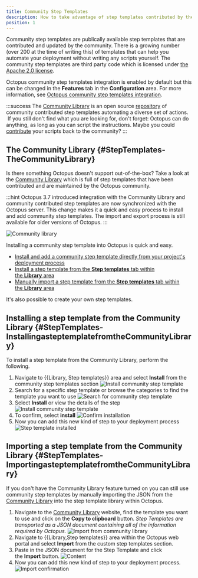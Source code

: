 ```yaml
---
title: Community Step Templates
description: How to take advantage of step templates contributed by the Octopus community
position: 1
---
```


Community step templates are publically available step templates that are contributed and updated by the community. There is a growing number (over 200 at the time of writing this) of templates that can help you automate your deployment without writing any scripts yourself. The community step templates are third party code which is licensed under [the Apache 2.0 license](https://github.com/OctopusDeploy/Library/blob/master/LICENSE.txt).

Octopus community step templates integration is enabled by default but this can be changed in the **Features** tab in the **Configuration** area. For more information, see [Octopus community step templates integration](/docs/administration/octopus-community-step-templates-integration.md).

:::success
The [Community Library](http://library.octopus.com/) is an open source [repository](https://github.com/octopusdeploy/library/) of community contributed step templates automating a diverse set of actions.  If you still don't find what you are looking for, don't forget: Octopus can do anything, as long as you can script the instructions. Maybe you could [contribute](https://github.com/OctopusDeploy/Library/blob/master/.github/CONTRIBUTING.md) your scripts back to the community?
:::

## The Community Library {#StepTemplates-TheCommunityLibrary}

Is there something Octopus doesn't support out-of-the-box? Take a look at the [Community Library](https://library.octopus.com/) which is full of step templates that have been contributed and are maintained by the Octopus community.

:::hint
Octopus 3.7 introduced integration with the Community Library and community contributed step templates are now synchronized with the Octopus server. This change makes it a quick and easy process to install and add community step templates. The import and export process is still available for older versions of Octopus.
:::

![Community library](step-templates-community-library.png "width=500")

Installing a community step template into Octopus is quick and easy.

- [Install and add a community step template directly from your project's deployment process](/docs/deployment-process/steps/index.md#Addingsteps-Addingacommunitycontributedsteptemplates)
- [Install a step template from the **Step templates** tab within the **Library** area](/docs/deployment-process/steps/community-step-templates.md#StepTemplates-InstallingasteptemplatefromtheCommunityLibrary)
- [Manually import a step template from the **Step templates** tab within the **Library** area](/docs/deployment-process/steps/community-step-templates.md#StepTemplates-ImportingasteptemplatefromtheCommunityLibrary)

It's also possible to create your own step templates.

## Installing a step template from the Community Library {#StepTemplates-InstallingasteptemplatefromtheCommunityLibrary}

To install a step template from the Community Library, perform the following.

1. Navigate to {{Library, Step templates}} area and select **Install** from the community step templates section
    ![Install community step template](step-templates-install.png "width=500")
2. Search for a specific step template or browse the categories to find the template you want to use
    ![Search for community step template](step-templates-search-community.png "width=500")
3. Select **Install** or view the details of the step
    ![Install community step template](step-templates-install-community-template.png "width=500")
4. To confirm, select **install**
    ![Confirm installation](step-templates-confirm-installation.png "width=500")
5. Now you can add this new kind of step to your deployment process
    ![Step template installed](step-templates-community-template-installed.png "width=500")

## Importing a step template from the Community Library {#StepTemplates-ImportingasteptemplatefromtheCommunityLibrary}

If you don't have the Community Library feature turned on you can still use community step templates by manually importing the JSON from the [Community Library](http://library.octopus.com/) into the step template library within Octopus.

1. Navigate to the [Community Library](http://library.octopus.com/) website, find the template you want to use and click on the **Copy to clipboard** button. *Step Templates are transported as a JSON document containing all of the information required by Octopus.*
   ![Import from community library](step-templates-import-from-community-library.png "width=500")
2. Navigate to {{Library,Step templates}} area within the Octopus web portal and select **Import** from the custom step templates section.
3. Paste in the JSON document for the Step Template and click the **Import** button.
   ![Content](step-templates-import-content.png "width=500")
4. Now you can add this new kind of step to your deployment process.
   ![Import confirmation](step-templates--step-template-import-confirmed.png "width=500")
